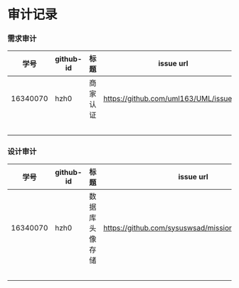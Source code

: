 # 审计记录

### 需求审计



| 学号 | github-id | 标题 | issue url |
| ---- | --------- | ---- | --------- |
|16340070|hzh0|商家认证|https://github.com/uml163/UML/issues/2|
|      |           |      |           |
|      |           |      |           |
|      |           |      |           |
|      |           |      |           |
|      |           |      |           |



### 设计审计

| 学号 | github-id | 标题 | issue url |
| ---- | --------- | ---- | --------- |
|16340070|hzh0|数据库头像存储|https://github.com/sysuswsad/mission_craft/issues/7| 
|      |           |      |           |
|      |           |      |           |
|      |           |      |           |
|      |           |      |           |
|      |           |      |           |
